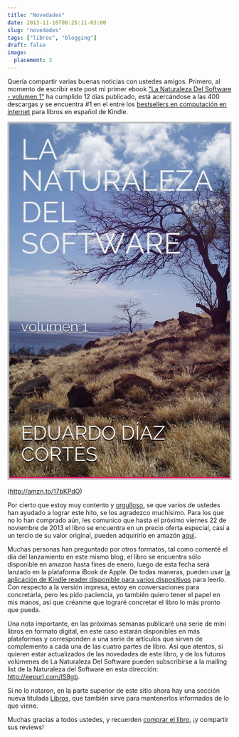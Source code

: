 ```yaml
---
title: "Novedades"
date: 2013-11-16T08:25:11-03:00
slug: "novedades"
tags: ["libros", "blogging"]
draft: false
image:
  placement: 3
---
```


Quería compartir varias buenas noticias con ustedes amigos. Primero, al
momento de escribir este post mi primer ebook ["La Naturaleza Del Software - volumen 1"](http://amzn.to/17bKPdO) ha cumplido 12 días
publicado, está acercándose a las 400 descargas y se encuentra \#1 en el
entre los [bestsellers en computación en internet](http://www.amazon.com/gp/bestsellers/books/301742/ref=pd_zg_hrsr_b_2_3_last)
para libros en español de Kindle.

![](lnds_libro.jpg)

(<http://amzn.to/17bKPdO>)

Por cierto que estoy muy contento y
[orgulloso](http://akarru.org/blog/2010/12/11/arete/), se que varios de
ustedes han ayudado a lograr este hito, se los agradezco muchísimo. Para
los que no lo han comprado aún, les comunico que hasta el próximo
viernes 22 de noviembre de 2013 el libro se encuentra en un precio
oferta especial, casi a un tercio de su valor original, pueden
adquirirlo en amazón [aquí](http://amzn.to/17bKPdO).

Muchas personas han preguntado por otros formatos, tal como comenté el
día del lanzamiento en este mismo blog, el libro se encuentra sólo
disponible en amazon hasta fines de enero, luego de esta fecha será
lanzado en la plataforma iBook de Apple. De todas maneras, pueden usar
[la aplicación de Kindle reader disponible para varios
dispositivos](http://www.amazon.com/gp/feature.html?docId=1000493771)
para leerlo. Con respecto a la versión impresa, estoy en conversaciones
para concretarla, pero les pido paciencia, yo también quiero tener el
papel en mis manos, así que créanme que lograré concretar el libro lo
más pronto que pueda.

Una nota importante, en las próximas semanas publicaré una serie de mini
libros en formato digital, en este caso estarán disponibles en más
plataformas y corresponden a una serie de artículos que sirven de
complemento a cada una de las cuatro partes de libro. Así que atentos,
si quieren estar actualizados de las novedades de este libro, y de los
futuros volúmenes de La Naturaleza Del Software pueden subscribirse a la
mailing list de la Naturaleza del Software en esta dirección:
<http://eepurl.com/IS8gb>.

Si no lo notaron, en la parte superior de este sitio ahora hay una
sección nueva titulada [Libros](http://www.lnds.net/books/), que también
sirve para mantenerlos informados de lo que viene.

Muchas gracias a todos ustedes, y recuerden 
[comprar el libro](http://amzn.to/17bKPdO), ¡y compartir sus reviews!
